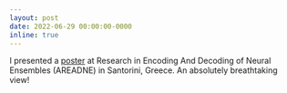 ```yaml
---
layout: post
date: 2022-06-29 00:00:00-0000
inline: true
---
```


I presented a <a href='http://ewinapun.com/publications'>poster</a> at Research in Encoding And Decoding of Neural Ensembles (AREADNE) in Santorini, Greece. An absolutely breathtaking view!